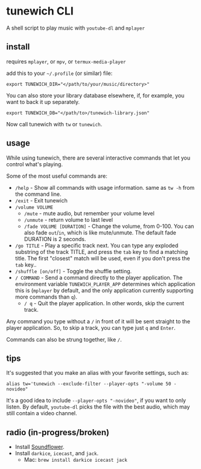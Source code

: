 # tunewich CLI

A shell script to play music with `youtube-dl` and `mplayer`

## install

requires `mplayer`, or `mpv`, or `termux-media-player`

add this to your `~/.profile` (or similar) file:
```
export TUNEWICH_DIR="</path/to/your/music/directory>"
```

You can also store your library database elsewhere, if, for example, you want to back it up separately.
```
export TUNEWICH_DB="</path/to>/tunewich-library.json"
```

Now call tunewich with `tw` or `tunewich`.

## usage

While using tunewich, there are several interactive commands that let you control what's playing.

Some of the most useful commands are:
- `/help` - Show all commands with usage information. same as `tw -h` from the command line.
- `/exit` - Exit tunewich
- `/volume VOLUME`
	- `/mute` - mute audio, but remember your volume level
	- `/unmute` - return volume to last level
	- `/fade VOLUME [DURATION]` - Change the volume, from 0-100. You can also fade `out`/`in`, which is like mute/unmute. The default fade DURATION is 2 seconds.
- `/go TITLE` - Play a specific track next. You can type any exploded substring of the track TITLE, and press the `tab` key to find a matching title. The first "closest" match will be used, even if you don't press the `tab` key..
- `/shuffle [on/off]` - Toggle the shuffle setting.
- `/ COMMAND` - Send a command directly to the player application. The environment variable `TUNEWICH_PLAYER_APP` determines which application this is (`mplayer` by default, and the only application currently supporting more commands than `q`).
	- `/ q` - Quit the player application. In other words, skip the current track.

Any command you type without a `/` in front of it will be sent straight to the player application. So, to skip a track, you can type just `q` and `Enter`.

Commands can also be strung together, like `/`.

## tips

It's suggested that you make an alias with your favorite settings, such as:

```
alias tw='tunewich --exclude-filter --player-opts "-volume 50 -novideo"
```

It's a good idea to include `--player-opts "-novideo"`, if you want to only
listen. By default, `youtube-dl` picks the file with the best audio, which may
still contain a video channel.

## radio (in-progress/broken)

- Install [Soundflower](https://github.com/mattingalls/Soundflower).
- Install `darkice`, `icecast`, and `jack`.
	- Mac: `brew install darkice icecast jack`
